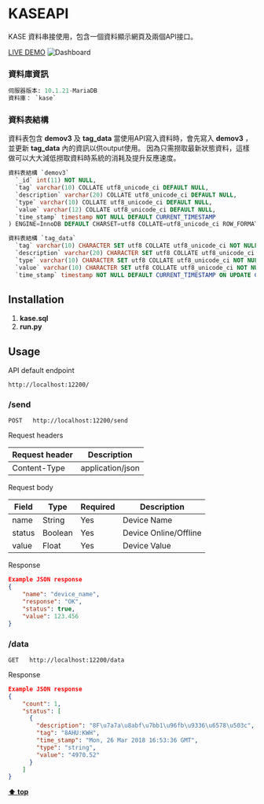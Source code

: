 # KASEAPI

KASE 資料串接使用，包含一個資料顯示網頁及兩個API接口。

[LIVE DEMO][demo_link]
![Dashboard][screenshot]

### 資料庫資訊

```sql
伺服器版本: 10.1.21-MariaDB
資料庫： `kase`
```

### 資料表結構

資料表包含 **demov3** 及 **tag_data**
當使用API寫入資料時，會先寫入 **demov3** ，並更新 **tag_data** 內的資訊以供output使用。
因為只需撈取最新狀態資料，這樣做可以大大減低撈取資料時系統的消耗及提升反應速度。

```sql
資料表結構 `demov3`
  `_id` int(11) NOT NULL,
  `tag` varchar(10) COLLATE utf8_unicode_ci DEFAULT NULL,
  `description` varchar(20) COLLATE utf8_unicode_ci DEFAULT NULL,
  `type` varchar(10) COLLATE utf8_unicode_ci DEFAULT NULL,
  `value` varchar(12) COLLATE utf8_unicode_ci DEFAULT NULL,
  `time_stamp` timestamp NOT NULL DEFAULT CURRENT_TIMESTAMP
) ENGINE=InnoDB DEFAULT CHARSET=utf8 COLLATE=utf8_unicode_ci ROW_FORMAT=COMPACT;
```

```sql
資料表結構 `tag_data`
  `tag` varchar(10) CHARACTER SET utf8 COLLATE utf8_unicode_ci NOT NULL,
  `description` varchar(20) CHARACTER SET utf8 COLLATE utf8_unicode_ci NOT NULL,
  `type` varchar(10) CHARACTER SET utf8 COLLATE utf8_unicode_ci NOT NULL,
  `value` varchar(10) CHARACTER SET utf8 COLLATE utf8_unicode_ci NOT NULL,
  `time_stamp` timestamp NOT NULL DEFAULT CURRENT_TIMESTAMP ON UPDATE CURRENT_TIMESTAMP
```

## Installation

1. **kase.sql** 
2. **run.py**

## Usage

API default endpoint

```
http://localhost:12200/
```

### /send
```
POST   http://localhost:12200/send
```

Request headers

| Request header | Description      |
| -------------- | ---------------- |
| Content-Type   | application/json |

Request body

| Field  | Type    | Required | Description           |
| ------ | ------- | -------- | --------------------- |
| name   | String  | Yes      | Device Name           |
| status | Boolean | Yes      | Device Online/Offline |
| value  | Float   | Yes      | Device Value          |

Response

```JSON
Example JSON response
{
    "name": "device_name",
    "response": "OK",
    "status": true,
    "value": 123.456
} 
```

### /data

```
GET   http://localhost:12200/data
```

Response

```JSON
Example JSON response
{
    "count": 1,
    "status": [
      {
        "description": "8F\u7a7a\u8abf\u7bb1\u96fb\u9336\u6578\u503c", 
        "tag": "8AHU:KWH", 
        "time_stamp": "Mon, 26 Mar 2018 16:53:36 GMT", 
        "type": "string", 
        "value": "4970.52"
      }
    ]
} 
```

**[⬆ top](#KASEAPI)**


[demo_link]:http://997052ba.ap.ngrok.io "LIVE DEMO"
[screenshot]:https://i.imgur.com/ZSW63Tj.png "資料檢視器"

